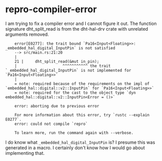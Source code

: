# repro-compiler-error

I am trying to fix a compiler error and I cannot figure it out.  The function signature dht_split_read is from the dht-hal-drv
crate with unrelated arguments removed.

        error[E0277]: the trait bound `Pa16<Input<Floating>>: _embedded_hal_digital_InputPin` is not satisfied
        --> src/main.rs:21:20
        |
        21 |     dht_split_read(&mut in_pin);
        |                    ^^^^^^^^^^^ the trait `_embedded_hal_digital_InputPin` is not implemented for `Pa16<Input<Floating>>`
        |
        = note: required because of the requirements on the impl of `embedded_hal::digital::v2::InputPin` for `Pa16<Input<Floating>>`
        = note: required for the cast to the object type `dyn embedded_hal::digital::v2::InputPin<Error = ()>`

        error: aborting due to previous error

        For more information about this error, try `rustc --explain E0277`.
        error: could not compile `repro`

        To learn more, run the command again with --verbose.


I do know what `_embedded_hal_digital_InputPin` is?  I presume this was generated in a macro.  I certainly don't know how I would
go about implementing that.

